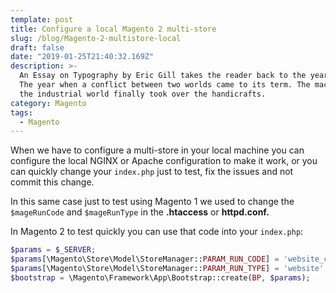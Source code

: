 ```yaml
---
template: post
title: Configure a local Magento 2 multi-store
slug: /blog/Magento-2-multistore-local
draft: false
date: "2019-01-25T21:40:32.169Z"
description: >-
  An Essay on Typography by Eric Gill takes the reader back to the year 1930.
  The year when a conflict between two worlds came to its term. The machines of
  the industrial world finally took over the handicrafts.
category: Magento
tags:
  - Magento
---
```

When we have to configure a multi-store in your local machine you can configure the local NGINX or Apache configuration to make it work, or you can quickly change your `index.php` just to test, fix the issues and not commit this change.

In this same case just to test using Magento 1 we used to change the `$mageRunCode` and `$mageRunType` in the **.htaccess** or **httpd.conf.**

In Magento 2 to test quickly you can use that code into your `index.php`:

```php
$params = $_SERVER;
$params[\Magento\Store\Model\StoreManager::PARAM_RUN_CODE] = 'website_code';
$params[\Magento\Store\Model\StoreManager::PARAM_RUN_TYPE] = 'website';
$bootstrap = \Magento\Framework\App\Bootstrap::create(BP, $params);
```
